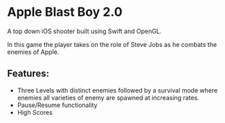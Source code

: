 # Apple Blast Boy 2.0

A top down iOS shooter built using Swift and OpenGL. 

In this game the player takes on the role of Steve Jobs as he combats the enemies of Apple.

##  Features:
* Three Levels with distinct enemies followed by a survival mode where enemies all varieties of enemy are spawned at increasing rates.
* Pause/Resume functionality
* High Scores